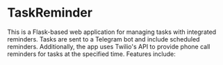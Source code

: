 # TaskReminder
This is a Flask-based web application for managing tasks with integrated reminders. Tasks are sent to a Telegram bot and include scheduled reminders. Additionally, the app uses Twilio's API to provide phone call reminders for tasks at the specified time. Features include:
